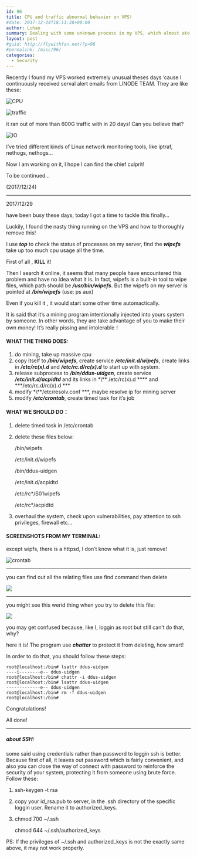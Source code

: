 ```yaml
---
id: 96
title: CPU and traffic abnormal behavior on VPS!
#date: 2017-12-24T18:11:38+00:00
author: Luhao
summary: Dealing with some unknown process in my VPS, which almost ate up all the resource of operating system, like cpu, traffic, IO, maybe memory
layout: post
#guid: http://flywithfan.net/?p=96
#permalink: /misc/96/
categories:
  - Security
---
```


Recently I found my VPS worked extremely unusual theses days &#8217;cause I continuously received serval alert emails from LINODE TEAM. They are like these:

![CPU](/assets/img/uploads/2017/linode4628232.png)

![traffic](/assets/img/uploads/2017/linode4628232-2.png)

it ran out of more than 600G traffic with in 20 days! Can you believe that?

![IO](/assets/img/uploads/2017/linode4628232-4.png)

I&#8217;ve tried different kinds of Linux network monitoring tools, like iptraf, nethogs, nethogs&#8230;

Now I am working on it, I hope I can find the chief culprit!

To be continued&#8230;

(2017/12/24)

---

2017/12/29

have been busy these days, today I got a time to tackle this finally&#8230;

Luckily, I found the nasty thing running on the VPS and how to thoroughly remove this!

I use **_top_** to check the status of processes on my server, find the **_wipefs_** take up too much cpu usage all the time.

First of all , **KILL** it!

Then I search it online, it seems that many people have encountered this problem and have no idea what it is. In fact, wipefs is a built-in tool to wipe files, which path should be **_/usr/bin/wipefs_**. But the wipefs on my server is pointed at **_/bin/wipefs_** (use: ps aux)

Even if you kill it , it would start some other time automactically.

It is said that it&#8217;s a mining program intentionally injected into yours system by someone. In other words, they are take advantage of you to make their own money! It&#8217;s really pissing and intolerable！

#### WHAT THE THING DOES:

1. do mining, take up massive cpu
2. copy itself to **_/bin/wipefs_**, create service **_/etc/init.d/wipefs_**, create links in **_/etc/rc(x).d_** and **_/etc/rc.d/rc(x).d_** to start up with system.
3. release subprocess to **_/bin/ddus-uidgen_**, create service **_/etc/init.d/acpidtd_** and its links in \*\\\*\* /etc/rc(x).d \*\*\*\* and \*\*\*/etc/rc.d/rc(x).d \*\*\*
4. modify \*\\\*\*/etc/resolv.conf \*\*\*, maybe resolve ip for mining server
5. modify **_/etc/crontab_**, create timed task for it&#8217;s job

#### WHAT WE SHOULD DO：

1. delete timed task in /etc/crontab
2. delete these files below:

   /bin/wipefs

   /etc/init.d/wipefs

   /bin/ddus-uidgen

   /etc/init.d/acpidtd

   /etc/rc\*/S01wipefs

   /etc/rc\*/acpidtd

3. overhaul the system, check upon vulnerabilities, pay attention to ssh privileges, firewall etc&#8230;

#### SCREENSHOTS FROM MY TERMINAL:

except wipfs, there is a httpsd, I don&#8217;t know what it is, just remove!

![crontab](http://45.33.40.211/wp-content/uploads/2017/12/crontab.png)

---

you can find out all the relating files use find command then delete

![](http://45.33.40.211/wp-content/uploads/2017/12/rc.png)

---

you might see this werid thing when you try to delete this file:

![](http://45.33.40.211/wp-content/uploads/2017/12/ddus.png)

you may get confused because, like I, loggin as root but still can&#8217;t do that, why?

here it is! The program use **_chatter_** to protect it from deleting, how smart!

In order to do that, you should follow these steps:

<pre class="line-numbers prism-highlight" data-start="1"><code class="language-shell">root@localhost:/bin# lsattr ddus-uidgen
----i--------e-- ddus-uidgen
root@localhost:/bin# chattr -i ddus-uidgen
root@localhost:/bin# lsattr ddus-uidgen
-------------e-- ddus-uidgen
root@localhost:/bin# rm -f ddus-uidgen
root@localhost:/bin#
</code></pre>

Congratulations!

All done!

---

##### about SSH:

some said using credentials rather than password to loggin ssh is better. Because first of all, it leaves out password which is fairly convenient, and also you can close the way of connect with password to reinforce the security of your system, protecting it from someone using brute force. Follow these:

1. ssh-keygen -t rsa
2. copy your id_rsa.pub to server, in the .ssh directory of the specific loggin user. Rename it to authorized_keys.
3. chmod 700 ~/.ssh

   chmod 644 ~/.ssh/authorized_keys

PS: If the privileges of ~/.ssh and authorized_keys is not the exactly same above, it may not work properly.
